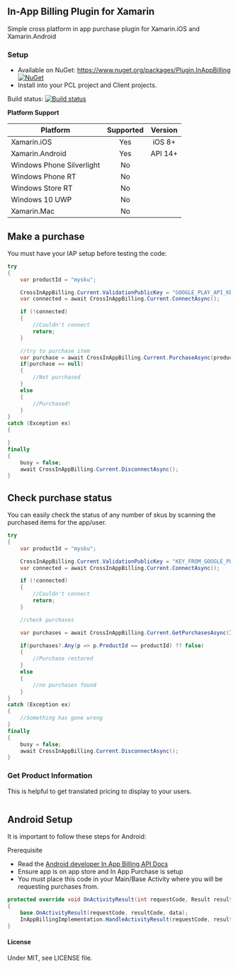 ## In-App Billing Plugin for Xamarin
Simple cross platform in app purchase plugin for Xamarin.iOS and Xamarin.Android

### Setup
* Available on NuGet: https://www.nuget.org/packages/Plugin.InAppBilling [![NuGet](https://img.shields.io/nuget/v/Xam.Plugins.InAppBilling.svg?label=NuGet)](https://www.nuget.org/packages/Xam.Plugins.InAppBilling/)
* Install into your PCL project and Client projects.

Build status: [![Build status](https://ci.appveyor.com/api/projects/status/0tfkgrlq8r2u7wb9?svg=true)](https://ci.appveyor.com/project/JamesMontemagno/inappbillingplugin)

**Platform Support**

|Platform|Supported|Version|
| ------------------- | :-----------: | :------------------: |
|Xamarin.iOS|Yes|iOS 8+|
|Xamarin.Android|Yes|API 14+|
|Windows Phone Silverlight|No||
|Windows Phone RT|No||
|Windows Store RT|No||
|Windows 10 UWP|No||
|Xamarin.Mac|No||

## Make a purchase
You must have your IAP setup before testing the code:

```csharp
try
{
    var productId = "mysku";

    CrossInAppBilling.Current.ValidationPublicKey = "GOOGLE_PLAY_API_KEY";
    var connected = await CrossInAppBilling.Current.ConnectAsync();

    if (!connected)
    {
        //Couldn't connect
        return;
    }

    //try to purchase item
    var purchase = await CrossInAppBilling.Current.PurchaseAsync(productId, ItemType.InAppPurchase, "apppayload");
	if(purchase == null)
	{
		//Not purchased
	}
	else
	{
		//Purchased!
	}
}
catch (Exception ex)
{

}
finally
{
    busy = false;
    await CrossInAppBilling.Current.DisconnectAsync();
}
```


## Check purchase status
You can easily check the status of any number of skus by scanning the purchased items for the app/user.
```csharp
try
{ 
	var productId = "mysku";

    CrossInAppBilling.Current.ValidationPublicKey = "KEY_FROM_GOOGLE_PLAY";
    var connected = await CrossInAppBilling.Current.ConnectAsync();

    if (!connected)
    {
        //Couldn't connect
        return;
    }

    //check purchases

    var purchases = await CrossInAppBilling.Current.GetPurchasesAsync(ItemType.InAppPurchase);

    if(purchases?.Any(p => p.ProductId == productId) ?? false)
    {
        //Purchase restored
    }
    else
    {
        //no purchases found
    }
}
catch (Exception ex)
{
    //Something has gone wrong
}
finally
{
    busy = false;
    await CrossInAppBilling.Current.DisconnectAsync();
}
```

### Get Product Information
This is helpful to get translated pricing to display to your users.

```csharp
```

## Android Setup
It is important to follow these steps for Android:

Prerequisite

* Read the [Android developer In App Billing API Docs](https://developer.android.com/google/play/billing/api.html)
* Ensure app is on app store and In App Purchase is setup
* You must place this code in your Main/Base Activity where you will be requesting purchases from.
```csharp
protected override void OnActivityResult(int requestCode, Result resultCode, Intent data)
{
    base.OnActivityResult(requestCode, resultCode, data);
    InAppBillingImplementation.HandleActivityResult(requestCode, resultCode, data);
}
```




#### License
Under MIT, see LICENSE file.
